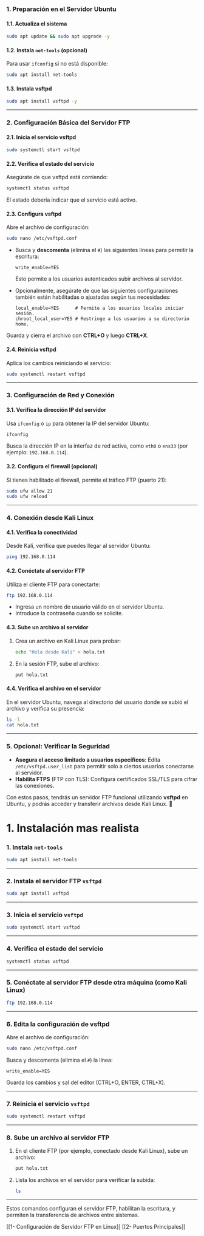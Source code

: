### **1. Preparación en el Servidor Ubuntu**

#### **1.1. Actualiza el sistema**

```bash
sudo apt update && sudo apt upgrade -y
```

#### **1.2. Instala `net-tools` (opcional)**

Para usar `ifconfig` si no está disponible:

```bash
sudo apt install net-tools
```

#### **1.3. Instala vsftpd**

```bash
sudo apt install vsftpd -y
```

---

### **2. Configuración Básica del Servidor FTP**

#### **2.1. Inicia el servicio vsftpd**

```bash
sudo systemctl start vsftpd
```

#### **2.2. Verifica el estado del servicio**

Asegúrate de que vsftpd está corriendo:

```bash
systemctl status vsftpd
```

El estado debería indicar que el servicio está activo.

#### **2.3. Configura vsftpd**

Abre el archivo de configuración:

```bash
sudo nano /etc/vsftpd.conf
```

- Busca y **descomenta** (elimina el `#`) las siguientes líneas para permitir la escritura:
    
    ```
    write_enable=YES
    ```
    
    Esto permite a los usuarios autenticados subir archivos al servidor.
    
- Opcionalmente, asegúrate de que las siguientes configuraciones también están habilitadas o ajustadas según tus necesidades:
    
    ```
    local_enable=YES      # Permite a los usuarios locales iniciar sesión.
    chroot_local_user=YES # Restringe a los usuarios a su directorio home.
    ```
    

Guarda y cierra el archivo con **CTRL+O** y luego **CTRL+X**.

#### **2.4. Reinicia vsftpd**

Aplica los cambios reiniciando el servicio:

```bash
sudo systemctl restart vsftpd
```

---

### **3. Configuración de Red y Conexión**

#### **3.1. Verifica la dirección IP del servidor**

Usa `ifconfig` o `ip` para obtener la IP del servidor Ubuntu:

```bash
ifconfig
```

Busca la dirección IP en la interfaz de red activa, como `eth0` o `ens33` (por ejemplo: `192.168.0.114`).

#### **3.2. Configura el firewall (opcional)**

Si tienes habilitado el firewall, permite el tráfico FTP (puerto 21):

```bash
sudo ufw allow 21
sudo ufw reload
```

---

### **4. Conexión desde Kali Linux**

#### **4.1. Verifica la conectividad**

Desde Kali, verifica que puedes llegar al servidor Ubuntu:

```bash
ping 192.168.0.114
```

#### **4.2. Conéctate al servidor FTP**

Utiliza el cliente FTP para conectarte:

```bash
ftp 192.168.0.114
```

- Ingresa un nombre de usuario válido en el servidor Ubuntu.
- Introduce la contraseña cuando se solicite.

#### **4.3. Sube un archivo al servidor**

1. Crea un archivo en Kali Linux para probar:
    
    ```bash
    echo "Hola desde Kali" > hola.txt
    ```
    
2. En la sesión FTP, sube el archivo:
    
    ```bash
    put hola.txt
    ```
    

#### **4.4. Verifica el archivo en el servidor**

En el servidor Ubuntu, navega al directorio del usuario donde se subió el archivo y verifica su presencia:

```bash
ls -l
cat hola.txt
```

---

### **5. Opcional: Verificar la Seguridad**

- **Asegura el acceso limitado a usuarios específicos**: Edita `/etc/vsftpd.user_list` para permitir solo a ciertos usuarios conectarse al servidor.
- **Habilita FTPS** (FTP con TLS): Configura certificados SSL/TLS para cifrar las conexiones.

Con estos pasos, tendrás un servidor FTP funcional utilizando **vsftpd** en Ubuntu, y podrás acceder y transferir archivos desde Kali Linux. 🚀


# **1. Instalación mas realista**

### **1. Instala `net-tools`**

```bash
sudo apt install net-tools
```

---

### **2. Instala el servidor FTP `vsftpd`**

```bash
sudo apt install vsftpd
```

---

### **3. Inicia el servicio `vsftpd`**

```bash
sudo systemctl start vsftpd
```

---

### **4. Verifica el estado del servicio**

```bash
systemctl status vsftpd
```

---

### **5. Conéctate al servidor FTP desde otra máquina (como Kali Linux)**

```bash
ftp 192.168.0.114
```

---

### **6. Edita la configuración de vsftpd**

Abre el archivo de configuración:

```bash
sudo nano /etc/vsftpd.conf
```

Busca y descomenta (elimina el `#`) la línea:

```plaintext
write_enable=YES
```

Guarda los cambios y sal del editor (CTRL+O, ENTER, CTRL+X).

---

### **7. Reinicia el servicio `vsftpd`**

```bash
sudo systemctl restart vsftpd
```

---

### **8. Sube un archivo al servidor FTP**

1. En el cliente FTP (por ejemplo, conectado desde Kali Linux), sube un archivo:
    
    ```bash
    put hola.txt
    ```
    
2. Lista los archivos en el servidor para verificar la subida:
    
    ```bash
    ls
    ```
    

---

Estos comandos configuran el servidor FTP, habilitan la escritura, y permiten la transferencia de archivos entre sistemas.




[[1- Configuración de Servidor FTP en Linux]]
[[2- Puertos Principales]]